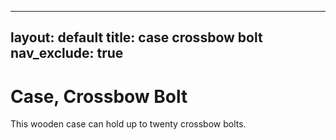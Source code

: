 
---
layout: default
title: case crossbow bolt
nav_exclude: true
---

# Case, Crossbow Bolt

This wooden case can hold up to twenty crossbow bolts.

